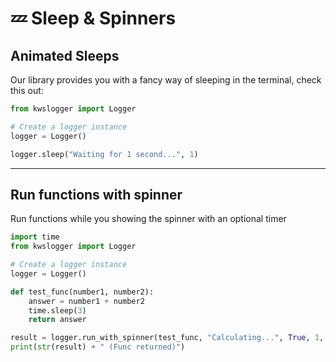 # 💤 Sleep & Spinners





## Animated Sleeps

Our library provides you with a fancy way of sleeping in the terminal, check this out:

```python
from kwslogger import Logger

# Create a logger instance
logger = Logger()

logger.sleep("Waiting for 1 second...", 1)
```

***

## Run functions with spinner

Run functions while you showing the spinner with an optional timer

```python
import time
from kwslogger import Logger

# Create a logger instance
logger = Logger()

def test_func(number1, number2):
    answer = number1 + number2
    time.sleep(3)
    return answer

result = logger.run_with_spinner(test_func, "Calculating...", True, 1, 1)
print(str(result) + " (Func returned)")
```
